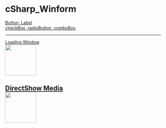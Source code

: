 # **cSharp_Winform**

  [Button, Label](Button_Label)<br>
  [checkBox, radioButton, comboBox](checkBox_radioButton_comboBox)<br>

---

  [Loading Window](LoadingWindow)<br>
  <img src="https://user-images.githubusercontent.com/114325862/223126754-5667cd23-45a7-4796-bec2-a83d36880f60.png" width="100" height="100">


  [DirectShow Media](DirectShow_Media)<br>
  <img src="https://user-images.githubusercontent.com/114325862/223126000-93685d06-8ce4-4346-a558-54a7702b630d.png" width="100" height="100">
---
